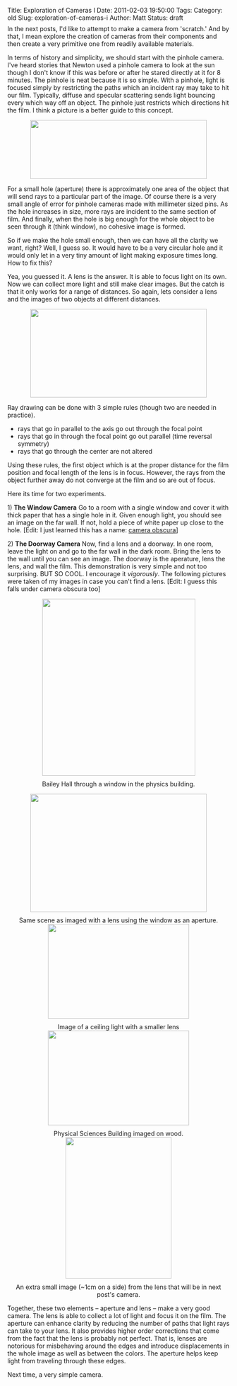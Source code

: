 Title: Exploration of Cameras I
Date: 2011-02-03 19:50:00
Tags: 
Category: old
Slug: exploration-of-cameras-i
Author: Matt
Status: draft

<div style="text-align: left;">In the next posts, I'd like to attempt to make a camera from 'scratch.'  And by that, I mean explore the creation of cameras from their components and then create a very primitive one from readily available materials. </div><div style="text-align: left;">
</div><div style="text-align: left;"><a name='more'></a></div> <p style="margin-bottom: 0in">In terms of history and simplicity, we should start with the pinhole camera.  I've heard stories that Newton used a pinhole camera to look at the sun though I don't know if this was before or after he stared directly at it for 8 minutes.  The pinhole is neat because it is so simple.  With a pinhole, light is focused simply by restricting the paths which an incident ray may take to hit our film.  Typically, diffuse and specular scattering sends light bouncing every which way off an object.  The pinhole just restricts which directions hit the film.  I think a picture is a better guide to this concept.</p><p style="text-align: center;margin-bottom: 0in; "><img src="http://4.bp.blogspot.com/_qY9DSyjj8Ro/TUtOYzRfZAI/AAAAAAAAB3Y/MoKfumAjRTs/s400/pinholes2.png" style="display:block; margin:0px auto 10px; text-align:center;cursor:pointer; cursor:hand;width: 400px; height: 133px;" border="0" alt="" id="BLOGGER_PHOTO_ID_5569631552161145858"></p><p style="margin-bottom: 0in"><meta equiv="CONTENT-TYPE" content="text/html; charset=utf-8"> 	<title></title> 	<meta name="GENERATOR" content="OpenOffice.org 3.2  (Unix)"> 	<style type="text/css"> 	<!-- 		@page { margin: 0.79in } 		P { margin-bottom: 0.08in } 	--> 	</style>   </p><p style="margin-bottom: 0in">For a small hole (aperture) there is approximately one area of the object that will send rays to a particular part of the image.  Of course there is a very small angle of error for pinhole cameras made with millimeter sized pins.  As the hole increases in size, more rays are incident to the same section of film.  And finally, when the hole is big enough for the whole object to be seen through it (think window), no cohesive image is formed.</p> <p style="margin-bottom: 0in">So if we make the hole small enough, then we can have all the clarity we want, right?  Well, I guess so.  It would have to be a very circular hole and it would only let in a very tiny amount of light making exposure times long.  How to fix this?</p> <p style="margin-bottom: 0in">Yea, you guessed it.  A lens is the answer.  It is able to focus light on its own.  Now we can collect more light and still make clear images.  But the catch is that it only works for a range of distances.  So again, lets consider a lens and the images of two objects at different distances.   </p> <p><a onblur="try {parent.deselectBloggerImageGracefully();} catch(e) {}" href="http://3.bp.blogspot.com/_qY9DSyjj8Ro/TUtO6Js1a6I/AAAAAAAAB3g/6s0Nh2XYoFY/s1600/lenses2.png"><img style="display:block; margin:0px auto 10px; text-align:center;cursor:pointer; cursor:hand;width: 400px; height: 200px;" src="http://3.bp.blogspot.com/_qY9DSyjj8Ro/TUtO6Js1a6I/AAAAAAAAB3g/6s0Nh2XYoFY/s400/lenses2.png" border="0" alt="" id="BLOGGER_PHOTO_ID_5569632125117098914"></a></p><p><meta equiv="CONTENT-TYPE" content="text/html; charset=utf-8"> 	<title></title> 	<meta name="GENERATOR" content="OpenOffice.org 3.2  (Unix)"> 	<style type="text/css"> 	<!-- 		@page { margin: 0.79in } 		P { margin-bottom: 0.08in } 	--> 	</style>   </p><p style="margin-bottom: 0in">Ray drawing can be done with 3 simple rules (though two are needed in practice).   </p> <p style="margin-bottom: 0in"></p><ul><li> rays that go in parallel to the axis go out through the focal point</li><li><meta equiv="content-type" content="text/html; charset=utf-8"> rays that go in through the focal point go out parallel (time reversal symmetry)</li><li><meta equiv="content-type" content="text/html; charset=utf-8"> rays that go through the center are not altered</li></ul><p></p> <p style="margin-bottom: 0in">Using these rules, the first object which is at the proper distance for the film position and focal length of the lens is in focus.  However, the rays from the object further away do not converge at the film and so are out of focus.</p> <p style="margin-bottom: 0in">Here its time for two experiments.  </p> <p style="margin-bottom: 0in">1) <b>The Window Camera</b> Go to a room with a single window and cover it with thick paper that has a single hole in it.  Given enough light, you should see an image on the far wall.  If not, hold a piece of white paper up close to the hole. [Edit: I just learned this has a name: <a href="http://en.wikipedia.org/wiki/Camera_obscura">camera obscura</a>]</p> <p style="margin-bottom: 0in">2) <b>The Doorway Camera</b> Now, find a lens and a doorway.  In one room, leave the light on and go to the far wall in the dark room.  Bring the lens to the wall until you can see an image.  The doorway is the aperature, lens the lens, and wall the film.  This demonstration is very simple and not too surprising.  BUT SO COOL.   I encourage it <i>vigorously</i>.  The following pictures were taken of my images in case you can't find a lens. [Edit: I guess this falls under camera obscura too]</p> <p style="margin-bottom: 0in">
</p><p><a onblur="try {parent.deselectBloggerImageGracefully();} catch(e) {}" href="http://4.bp.blogspot.com/_qY9DSyjj8Ro/TUtR0FcieuI/AAAAAAAAB3o/AETwbMrWO_A/s1600/bailey-real.JPG"><img style="display:block; margin:0px auto 10px; text-align:center;cursor:pointer; cursor:hand;width: 347px; height: 400px;" src="http://4.bp.blogspot.com/_qY9DSyjj8Ro/TUtR0FcieuI/AAAAAAAAB3o/AETwbMrWO_A/s400/bailey-real.JPG" border="0" alt="" id="BLOGGER_PHOTO_ID_5569635319430675170"></a></p><div style="text-align: center;">Bailey Hall through a window in the physics building.</div><p></p><p>
<a onblur="try {parent.deselectBloggerImageGracefully();} catch(e) {}" href="http://1.bp.blogspot.com/_qY9DSyjj8Ro/TUtSCaBSQZI/AAAAAAAAB3w/YePJ9Jy-Qj0/s1600/bailey-lens.JPG"><img style="display:block; margin:0px auto 10px; text-align:center;cursor:pointer; cursor:hand;width: 400px; height: 267px;" src="http://1.bp.blogspot.com/_qY9DSyjj8Ro/TUtSCaBSQZI/AAAAAAAAB3w/YePJ9Jy-Qj0/s400/bailey-lens.JPG" border="0" alt="" id="BLOGGER_PHOTO_ID_5569635565471678866"></a></p><div style="text-align: center;">Same scene as imaged with a lens using the window as an aperture.</div><div style="text-align: center;">
</div>
<a onblur="try {parent.deselectBloggerImageGracefully();} catch(e) {}" href="http://1.bp.blogspot.com/_qY9DSyjj8Ro/TUtS-MYX9RI/AAAAAAAAB34/VSLnyE4Gbs8/s1600/light%2Bfixture.jpg"><img style="display:block; margin:0px auto 10px; text-align:center;cursor:pointer; cursor:hand;width: 320px; height: 214px;" src="http://1.bp.blogspot.com/_qY9DSyjj8Ro/TUtS-MYX9RI/AAAAAAAAB34/VSLnyE4Gbs8/s320/light%2Bfixture.jpg" border="0" alt="" id="BLOGGER_PHOTO_ID_5569636592602576146"></a><div style="text-align: center;">Image of a ceiling light with a smaller lens</div><div style="text-align: center;">
</div><div style="text-align: center;">
</div><div style="text-align: center;"><a onblur="try {parent.deselectBloggerImageGracefully();} catch(e) {}" href="http://4.bp.blogspot.com/_qY9DSyjj8Ro/TUtTSBzC1LI/AAAAAAAAB4A/W6xD0OEykkk/s1600/psb.JPG"><img style="display:block; margin:0px auto 10px; text-align:center;cursor:pointer; cursor:hand;width: 320px; height: 214px;" src="http://4.bp.blogspot.com/_qY9DSyjj8Ro/TUtTSBzC1LI/AAAAAAAAB4A/W6xD0OEykkk/s320/psb.JPG" border="0" alt="" id="BLOGGER_PHOTO_ID_5569636933359031474"></a>Physical Sciences Building imaged on wood.</div><div style="text-align: center;">
</div><div style="text-align: center;">
<a onblur="try {parent.deselectBloggerImageGracefully();} catch(e) {}" href="http://3.bp.blogspot.com/_qY9DSyjj8Ro/TUtTqmUzTPI/AAAAAAAAB4I/rDMMFj5AsJE/s1600/small.jpg"><img style="display:block; margin:0px auto 10px; text-align:center;cursor:pointer; cursor:hand;width: 240px; height: 320px;" src="http://3.bp.blogspot.com/_qY9DSyjj8Ro/TUtTqmUzTPI/AAAAAAAAB4I/rDMMFj5AsJE/s320/small.jpg" border="0" alt="" id="BLOGGER_PHOTO_ID_5569637355481156850"></a>An extra small image (~1cm on a side) from the lens that will be in next post's camera.

</div><p style="margin-bottom: 0in">Together, these two elements – aperture and lens – make a very good camera.  The lens is able to collect a lot of light and focus it on the film.  The aperture can enhance clarity by reducing the number of paths that light rays can take to your lens.  It also provides higher order corrections that come from the fact that the lens is probably not perfect.  That is, lenses are notorious for misbehaving around the edges and introduce displacements in the whole image as well as between the colors.  The aperture helps keep light from traveling through these edges.</p><p></p><p> </p><p style="margin-bottom: 0in"> Next time, a very simple camera.</p><p></p>

